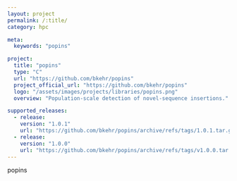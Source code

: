 ```yaml
---
layout: project
permalink: /:title/
category: hpc

meta:
  keywords: "popins"

project:
  title: "popins"
  type: "C"
  url: "https://github.com/bkehr/popins"
  project_official_url: "https://github.com/bkehr/popins"
  logo: "/assets/images/projects/libraries/popins.png"
  overview: "Population-scale detection of novel-sequence insertions."

supported_releases:
  - release:
    version: "1.0.1"
    url: "https://github.com/bkehr/popins/archive/refs/tags/1.0.1.tar.gz"
  - release:
    version: "1.0.0"
    url: "https://github.com/bkehr/popins/archive/refs/tags/v1.0.0.tar.gz"
---
```


<p>popins</p>
